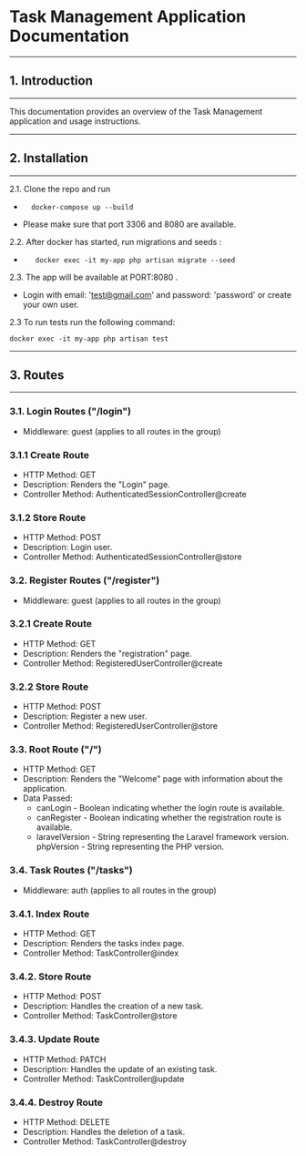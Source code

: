 # Task Management Application Documentation
------------------
## 1. Introduction
------------------
This documentation provides an overview of the Task Management application and usage instructions.

------------------
## 2. Installation
------------------
2.1. Clone the repo and run
+       docker-compose up --build
+ Please make sure that port 3306 and 8080 are available.

2.2. After docker has started, run migrations and seeds :
+        docker exec -it my-app php artisan migrate --seed
2.3. The app will be available at PORT:8080 . 
+ Login with email: 'test@gmail.com' and password: 'password'
or create your own user.

2.3 To run tests run the following command:

    docker exec -it my-app php artisan test

------------------
## 3. Routes
------------------

### 3.1. Login Routes ("/login")

+ Middleware: guest (applies to all routes in the group)
### 3.1.1 Create Route
+ HTTP Method: GET
+ Description: Renders the "Login" page.
+ Controller Method: AuthenticatedSessionController@create


### 3.1.2 Store Route
+ HTTP Method: POST
+ Description: Login user.
+ Controller Method: AuthenticatedSessionController@store


### 3.2. Register Routes ("/register")

+ Middleware: guest (applies to all routes in the group)
### 3.2.1 Create Route
+ HTTP Method: GET
+ Description: Renders the "registration" page.
+ Controller Method: RegisteredUserController@create

### 3.2.2 Store Route
+ HTTP Method: POST
+ Description: Register a new user.
+ Controller Method: RegisteredUserController@store

### 3.3. Root Route ("/")

+ HTTP Method: GET
+ Description: Renders the "Welcome" page with information about the application.
+ Data Passed:
  * canLogin - Boolean indicating whether the login route is available.
  * canRegister - Boolean indicating whether the registration route is available.
  * laravelVersion - String representing the Laravel framework version.
phpVersion - String representing the PHP version.



### 3.4. Task Routes ("/tasks")

+ Middleware: auth (applies to all routes in the group)
###  3.4.1. Index Route

+ HTTP Method: GET
+ Description: Renders the tasks index page.
+ Controller Method: TaskController@index

### 3.4.2. Store Route

+ HTTP Method: POST
+ Description: Handles the creation of a new task.
+ Controller Method: TaskController@store
### 3.4.3. Update Route

+ HTTP Method: PATCH
+ Description: Handles the update of an existing task.
+ Controller Method: TaskController@update

### 3.4.4. Destroy Route

+ HTTP Method: DELETE
+ Description: Handles the deletion of a task.
+ Controller Method: TaskController@destroy

